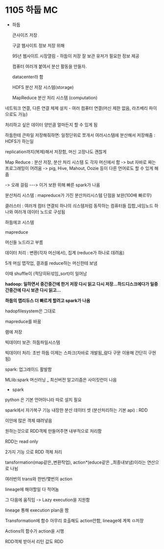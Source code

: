 # 1105 하둡 MC 

- 하둡

  큰사이즈 저장

  구글 웹사이트 정보 저장 위해 

  95년 웹사이트 시장열림 - 하둡이 저장 잘 보관 유저가 필요한 정보 제공 

  컴퓨터 여러개 붙여서 분산 활동을 만들자. 

  datacenter라 함 

  HDFS 분산 저장 시스템(storage)

  MapReduce 분산 처리 시스템 (computation)

네트워크 연결, 다른 연결 체제 설치 - 여러 컴퓨터 연결(머신 제한 없음, 라즈베리 파이으로도 가능)

처리하고 싶은 데이터 양만큼 얼마든지 할 수 있게 됨

하둡한테 큰파일 저장해줘하면: 일정단위로 쪼개서 여러시스템에 분산해서 저장해줌 : HDFS가 하는일

replication까지(복제)해서 저장함, 머신 고장나도 괜찮게

Map Reduce : 분산 저장, 분산 처리 시스템 도 각자 머신에서 함 -> but 자바로 짜는 프로그래밍이 어려움 -> pig, Hive, Mahout, Oozie 등이 다른 언어로도 할 수 있게 해줌

-> 오래 걸림 ---> 이거 보완 위해 빠른 spark가 나옴

분산처리 시스템 : mapreduce가 가진 분산처리시스템 단점을 보완(100배 빠르무)

클러스터 : 여러개 컴터 연결되 하나의 싀스템처럼 동작하는 컴퓨터들 집합_네임노드 하나와 여러개 데이터 노드로 구성됨 



하둡에코 시스템



mapreduce

머신들 노드라고 부름

데이터 처리 : 변환(각자 머신에서), 집계 (reduce가 하나로 데려옴)

5개 머심 맵작업, 결과를 reduce하는 머신한테 보냄

이때 shuffle이 (적당히뒤섞임_sort)이 일어남



**hadoop: 일하면서 중간중간에 한거 저장 다시 읽고 다시 저장...하드디스크에다가 일중간중간에 다시 보관 다시 읽고...**

**하둡의 맵리듀스 더 빠르게 할려고 spark가 나옴**

hadopfilesystem은 그대로

mapreduce를 바꿈

램에 저장

빅데이터 보관: 하둡파일시스템

빅데이터 처리: 초반 하둡 이제는 스파크(자바로 개발됨_람다 구문 이용해 간단히 구현됨)

spark: 업그레이드 활발함

MLlib:spark 머신러닝 _ 최신버전 알고리즘은 사이킷런이 나음



- spark

python 은 기본 언어아니라 따로 설치 필요

spark에서 자가복구 기능 내장한 분산 데이터 셋 (분산처리하는 기본 api) : RDD

이안에 많은 객체 떄려넣음

원하는것으로 RDD객체 만들어주면 내부적으로 처리함

RDD는 read only

2가지 기능 으로 RDD 객체 처리

tansformation(map같은_변환작업), action*(educe같은 _최종내보냄)이라는 연산으로 나뉨

여러번의 trans와 한번/몇번의 action

lineage에 해야할일 다 적어놈

그 다음에 움직임 -> Lazy execution을 지원함

lineage 통해 execution plan을 짬



Transformation에 함수 아무리 호출해도 action안함, lineage에 계쏙 ㅁ저장

Actions의 함수가 action을 시행 

RDD객체 받아서 리턴 값도 RDD




